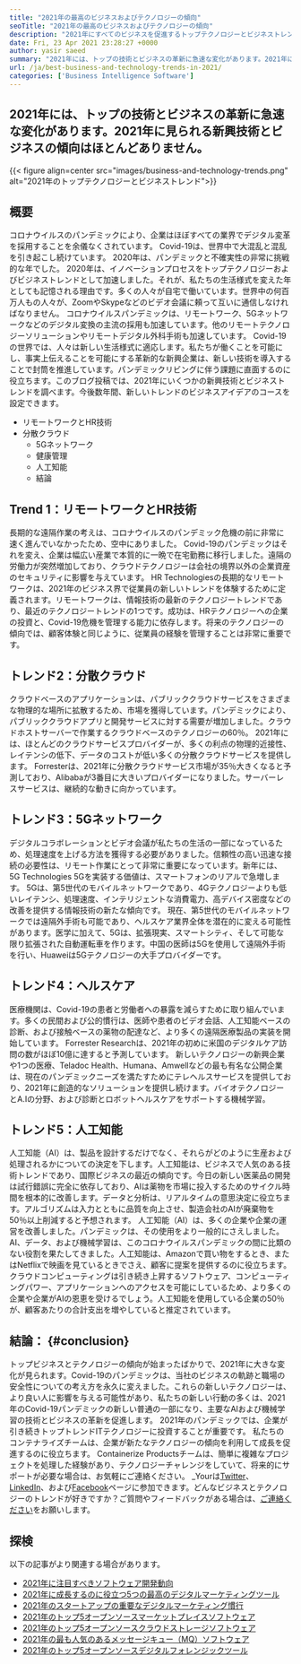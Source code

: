 ```yaml
---
title: "2021年の最高のビジネスおよびテクノロジーの傾向" 
seoTitle: "2021年の最高のビジネスおよびテクノロジーの傾向" 
description: "2021年にすべてのビジネスを促進するトップテクノロジーとビジネストレンド。世界中のあらゆるビジネスがこれらの新しいテクノロジートレンドを採用しなければならないと思います。" 
date: Fri, 23 Apr 2021 23:28:27 +0000
author: yasir saeed
summary: "2021年には、トップの技術とビジネスの革新に急速な変化があります。2021年に見られる新興技術とビジネスの傾向はほとんどありません。" 
url: /ja/best-business-and-technology-trends-in-2021/
categories: ['Business Intelligence Software']
---
```


## 2021年には、トップの技術とビジネスの革新に急速な変化があります。2021年に見られる新興技術とビジネスの傾向はほとんどありません。

{{< figure align=center src="images/business-and-technology-trends.png" alt="2021年のトップテクノロジーとビジネストレンド">}}


## **概要** 
コロナウイルスのパンデミックにより、企業はほぼすべての業界でデジタル変革を採用することを余儀なくされています。 Covid-19は、世界中で大混乱と混乱を引き起こし続けています。 2020年は、パンデミックと不確実性の非常に挑戦的な年でした。 2020年は、イノベーションプロセスをトップテクノロジーおよびビジネストレンドとして加速しました。それが、私たちの生活様式を変えた年としても記憶される理由です。多くの人々が自宅で働いています。世界中の何百万人もの人々が、ZoomやSkypeなどのビデオ会議に頼って互いに通信しなければなりません。
コロナウイルスパンデミックは、リモートワーク、5Gネットワ​​ークなどのデジタル変換の主流の採用も加速しています。他のリモートテクノロジーソリューションやリモートデジタル外科手術も加速しています。 Covid-19の世界では、人々は新しい生活様式に適応します。私たちが働くことを可能にし、事実上伝えることを可能にする革新的な新興企業は、新しい技術を導入することで封筒を推進しています。パンデミックリビングに伴う課題に直面するのに役立ちます。このブログ投稿では、2021年にいくつかの新興技術とビジネストレンドを調べます。今後数年間、新しいトレンドのビジネスアイデアのコースを設定できます。
* リモートワークとHR技術
* 分散クラウド
  * 5Gネットワ​​ーク
  * 健康管理
  * 人工知能
  * 結論

## Trend 1：リモートワークとHR技術
長期的な遠隔作業の考えは、コロナウイルスのパンデミック危機の前に非常に速く進んでいなかったため、空中にありました。 Covid-19のパンデミックはそれを変え、企業は幅広い産業で本質的に一晩で在宅勤務に移行しました。遠隔の労働力が突然増加しており、クラウドテクノロジーは会社の境界以外の企業資産のセキュリティに影響を与えています。
HR Technologiesの長期的なリモートワークは、2021年のビジネス界で従業員の新しいトレンドを体験するために定義されます。リモートワークは、情報技術の最新のテクノロジートレンドであり、最近のテクノロジートレンドの1つです。成功は、HRテクノロジーへの企業の投資と、Covid-19危機を管理する能力に依存します。将来のテクノロジーの傾向では、顧客体験と同じように、従業員の経験を管理することは非常に重要です。

## トレンド2：分散クラウド
クラウドベースのアプリケーションは、パブリッククラウドサービスをさまざまな物理的な場所に拡散するため、市場を獲得しています。パンデミックにより、パブリッククラウドアプリと開発サービスに対する需要が増加しました。クラウドホストサーバーで作業するクラウドベースのテクノロジーの60％。
2021年には、ほとんどのクラウドサービスプロバイダーが、多くの利点の物理的近接性、レイテンシの低下、データのコストが低い多くの分散クラウドサービスを提供します。 Forresterは、2021年に分散クラウドサービス市場が35％大きくなると予測しており、Alibabaが3番目に大きいプロバイダーになりました。サーバーレスサービスは、継続的な動きに向かっています。

## トレンド3：5Gネットワ​​ーク
デジタルコラボレーションとビデオ会議が私たちの生活の一部になっているため、処理速度を上げる方法を獲得する必要がありました。信頼性の高い迅速な接続の必要性は、リモート作業にとって非常に重要になっています。新年には、5G Technologies 5Gを実装する価値は、スマートフォンのリアルで急増します。 5Gは、第5世代のモバイルネットワークであり、4Gテクノロジーよりも低いレイテンシ、処理速度、インテリジェントな消費電力、高デバイス密度などの改善を提供する情報技術の新たな傾向です。
現在、第5世代のモバイルネットワークでは遠隔外手術も可能であり、ヘルスケア業界全体を潜在的に変える可能性があります。医学に加えて、5Gは、拡張現実、スマートシティ、そして可能な限り拡張された自動運転車を作ります。中国の医師は5Gを使用して遠隔外手術を行い、Huaweiは5Gテクノロジーの大手プロバイダーです。

## トレンド4：ヘルスケア
医療機関は、Covid-19の患者と労働者への暴露を減らすために取り組んでいます。多くの民間および公的慣行は、医師や患者のビデオ会話、人工知能ベースの診断、および接触ベースの薬物の配達など、より多くの遠隔医療製品の実装を開始しています。 Forrester Researchは、2021年の初めに米国のデジタルケア訪問の数がほぼ10億に達すると予測しています。
新しいテクノロジーの新興企業や1つの医療、Teladoc Health、Humana、Amwellなどの最も有名な公開企業は、現在のパンデミックニーズを満たすためにテレヘルスサービスを提供しており、2021年に創造的なソリューションを提供し続けます。バイオテクノロジーとA.Iの分野、および診断とロボットヘルスケアをサポートする機械学習。

## トレンド5：人工知能
人工知能（AI）は、製品を設計するだけでなく、それらがどのように生産および処理されるかについての決定を下します。人工知能は、ビジネスで人気のある技術トレンドであり、国際ビジネスの最近の傾向です。今日の新しい医薬品の開発は試行錯誤に完全に依存しており、AIは薬物を市場に投入するためのサイクル時間を根本的に改善します。データと分析は、リアルタイムの意思決定に役立ちます。アルゴリズムは入力とともに品質を向上させ、製造会社のAIが廃棄物を50％以上削減すると予想されます。
人工知能（AI）は、多くの企業や企業の運営を改善しました。パンデミックは、その使用をより一般的にさえしました。 AI、データ、および機械学習は、このコロナウイルスパンデミックの間に比類のない役割を果たしてきました。人工知能は、Amazonで買い物をするとき、またはNetflixで映画を見ているときでさえ、顧客に提案を提供するのに役立ちます。クラウドコンピューティングは引き続き上昇するソフトウェア、コンピューティングパワー、アプリケーションへのアクセスを可能にしているため、より多くの企業や企業がAIの恩恵を受けるでしょう。人工知能を使用している企業の50％が、顧客あたりの合計支出を増やしていると推定されています。

## 結論： {#conclusion}

トップビジネスとテクノロジーの傾向が始まったばかりで、2021年に大きな変化が見られます。Covid-19のパンデミックは、当社のビジネスの軌跡と職場の安全性についての考え方を永久に変えました。これらの新しいテクノロジーは、より良い人に影響を与える可能性があり、私たちの新しい行動の多くは、2021年のCovid-19パンデミックの新しい普通の一部になり、主要なAIおよび機械学習の技術とビジネスの革新を促進します。 2021年のパンデミックでは、企業が引き続きトップトレンドITテクノロジーに投資することが重要です。
私たちのコンテナライズチームは、企業が新たなテクノロジーの傾向を利用して成長を促進するのに役立ちます。 Containerize Productsチームは、簡単に複雑なプロジェクトを処理した経験があり、テクノロジーチャレンジをしていて、将来的にサポートが必要な場合は、お気軽にご連絡ください。
_Yourは[Twitter][1]、[LinkedIn][2]、および[Facebook][3]ページに参​​加できます。どんなビジネスとテクノロジーのトレンドが好きですか？ご質問やフィードバックがある場合は、[ご連絡ください][4]をお願いします。

## 探検
以下の記事がより関連する場合があります。
  * [2021年に注目すべきソフトウェア開発動向][5]
  * [2021年に成長するのに役立つ5つの最高のデジタルマーケティングツール][6]
  * [2021年のスタートアップの重要なデジタルマーケティング慣行][7]
  * [2021年のトップ5オープンソースマーケットプレイスソフトウェア][8]
  * [2021年のトップ5オープンソースクラウドストレージソフトウェア][9]
  * [2021年の最も人気のあるメッセージキュー（MQ）ソフトウェア][10]
  * [2021年のトップ5オープンソースデジタルフォレンジックツール][11]



[1]: https://twitter.com/containerize_co
[2]: https://www.linkedin.com/company/containerize/
[3]: http://facebook.com/containerize
[4]: mailto:yasir.saeed@aspose.com
[5]: https://blog.containerize.com/blockchain-platforms/software-development-trends-to-look-out-for-in-2021/
[6]: https://blog.containerize.com/marketing-automation/5-best-digital-marketing-tools-to-help-you-grow-in-2021/
[7]: https://blog.containerize.com/marketing-automation/important-digital-marketing-practices-for-startups-in-2021/
[8]: https://blog.containerize.com/marketplace/top-5-open-source-marketplace-software-in-2021/
[9]: https://blog.containerize.com/backup-and-sync-software/top-5-open-source-cloud-storage-software-in-2021/
[10]: https://blog.containerize.com/message-queue-software/top-5-open-source-message-queue-software-in-2021/
[11]: https://blog.containerize.com/digital-forensic-tools/top-5-open-source-digital-forensic-tools-in-2021/
